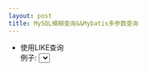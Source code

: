 ```yaml
---
layout: post
title: MySQL模糊查询&&Mybatis多参数查询
---
```


* 使用LIKE查询  
  例子:
        <select id="search" parameterType="list" resultType="com.mr6.model.File">
            SELECT
                *
            FROM
                files
            WHERE
                `name` LIKE
            <foreach collection="list" item="item" index="index" open="" separator="OR `name` LIKE" close="">
                "%“#{item}"%"
            </foreach>;
        </select>

